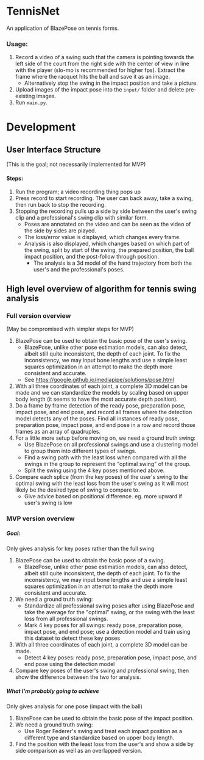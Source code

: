 # TennisNet
 
An application of BlazePose on tennis forms.

### Usage:

1.  Record a video of a swing such that the camera is pointing towards the left side of the court from the right side with the center of view in line with the player (slo-mo is recommended for higher fps). Extract the frame where the racquet hits the ball and save it as an image.
	-  Alternatively stop the swing in the impact position and take a picture.
2.  Upload images of the impact pose into the `input/` folder and delete pre-existing images.
3.  Run `main.py`.
	

# Development

## User Interface Structure

(This is the goal; not necessarily implemented for MVP)

#### Steps:
1.  Run the program; a video recording thing pops up
2.  Press record to start recording. The user can back away, take a swing, then run back to stop the recording.
3.  Stopping the recording pulls up a side by side between the user's swing clip and a professional's swing clip with similar form.
    -  Poses are annotated on the video and can be seen as the video of the side by sides are played.
    -  The loss/error value is displayed, which changes every frame.
    -  Analysis is also displayed, which changes based on which part of the swing, split by start of the swing, the prepared position, the ball impact position, and the post-follow through position.
       -  The analysis is a 3d model of the hand trajectory from both the user's and the professional's poses.

## High level overview of algorithm for tennis swing analysis

### Full version overview

(May be compromised with simpler steps for MVP)

1.  BlazePose can be used to obtain the basic pose of the user's swing.
    -  BlazePose, unlike other pose estimation models, can also detect, albeit still quite inconsistent, the depth of each joint. To fix the inconsistency, we may input bone lengths and use a simple least squares optimization in an attempt to make the depth more consistent and accurate.
	-  See https://google.github.io/mediapipe/solutions/pose.html
2.  With all three coordinates of each joint, a complete 3D model can be made and we can standardize the models by scaling based on upper body length (it seems to have the most accurate depth position).
3.  Do a frame by frame detection of the ready pose, preparation pose, impact pose, and end pose, and record all frames where the detection model detects any of the poses. Find all instances of ready pose, preparation pose, impact pose, and end pose in a row and record those frames as an array of quadruples.
4.  For a little more setup before moving on, we need a ground truth swing:
    -  Use BlazePose on all professional swings and use a clustering model to group them into different types of swings.
	-  Find a swing path with the least loss when compared with all the swings in the group to represent the "optimal swing" of the group.
    -  Split the swing using the 4 key poses mentioned above.
5.  Compare each splice (from the key poses) of the user's swing to the optimal swing with the least loss from the user's swing as it will most likely be the desired type of swing to compare to.
    -  Give advice based on positional difference. eg. more upward if user's swing is low

### MVP version overview

##### Goal:

Only gives analysis for key poses rather than the full swing

1.  BlazePose can be used to obtain the basic pose of a swing.
    -  BlazePose, unlike other pose estimation models, can also detect, albeit still quite inconsistent, the depth of each joint. To fix the inconsistency, we may input bone lengths and use a simple least squares optimization in an attempt to make the depth more consistent and accurate.
2.  We need a ground truth swing:
    -  Standardize all professional swing poses after using BlazePose and take the average for the "optimal" swing, or the swing with the least loss from all professional swings.
    -  Mark 4 key poses for all swings: ready pose, preparation pose, impact pose, and end pose; use a detection model and train using this dataset to detect these key poses
3.  With all three coordinates of each joint, a complete 3D model can be made.
    -  Detect 4 key poses: ready pose, preparation pose, impact pose, and end pose using the detection model
4.  Compare key poses of the user's swing and professional swing, then show the difference between the two for analysis.

##### What I'm probably going to achieve

Only gives analysis for one pose (impact with the ball)

1.  BlazePose can be used to obtain the basic pose of the impact position.
2.  We need a ground truth swing:
    -  Use Roger Federer's swing and treat each impact position as a different type and standardize based on upper body length.
3.  Find the position with the least loss from the user's and show a side by side comparison as well as an overlapped version.
